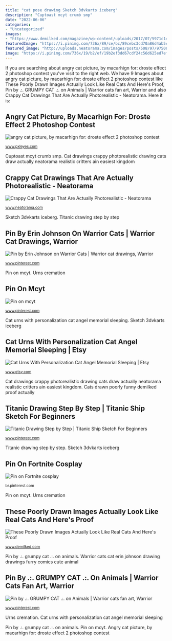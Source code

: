 ```yaml
---
title: "cat pose drawing Sketch 3dvkarts iceberg"
description: "Cuptoast mcyt crumb smp"
date: "2022-06-06"
categories:
- "Uncategorized"
images:
- "https://www.demilked.com/magazine/wp-content/uploads/2017/07/5971c14d3c9a7-funny-poorly-drawn-cats-25-59705e9ab69e5__700.jpg"
featuredImage: "https://i.pinimg.com/736x/89/ce/bc/89cebc3cd70a86d4ab5c632368417734.jpg"
featured_image: "http://uploads.neatorama.com/images/posts/508/97/97508/1501163197-0.jpg"
image: "https://i.pinimg.com/736x/19/b2/ef/19b2ef3dd67cdf24c56d625ed7ef9b99.jpg"
---
```


If you are searching about angry cat picture, by macarhign for: droste effect 2 photoshop contest you've visit to the right web. We have 9 Images about angry cat picture, by macarhign for: droste effect 2 photoshop contest like These Poorly Drawn Images Actually Look Like Real Cats And Here&#039;s Proof, Pin by .:. GRUMPY CAT .:. on Animals | Warrior cats fan art, Warrior and also Crappy Cat Drawings That Are Actually Photorealistic - Neatorama. Here it is:

## Angry Cat Picture, By Macarhign For: Droste Effect 2 Photoshop Contest

![angry cat picture, by macarhign for: droste effect 2 photoshop contest](http://www.pxleyes.com/images/contests/droste-effect-2/fullsize/angry-cat-4db3f5705ed84.jpg "Pin on fortnite cosplay")

<small>www.pxleyes.com</small>

Cuptoast mcyt crumb smp. Cat drawings crappy photorealistic drawing cats draw actually neatorama realistic critters ain easiest kingdom

## Crappy Cat Drawings That Are Actually Photorealistic - Neatorama

![Crappy Cat Drawings That Are Actually Photorealistic - Neatorama](http://uploads.neatorama.com/images/posts/508/97/97508/1501163197-0.jpg "These poorly drawn images actually look like real cats and here&#039;s proof")

<small>www.neatorama.com</small>

Sketch 3dvkarts iceberg. Titanic drawing step by step

## Pin By Erin Johnson On Warrior Cats | Warrior Cat Drawings, Warrior

![Pin by Erin Johnson on Warrior Cats | Warrior cat drawings, Warrior](https://i.pinimg.com/736x/8e/b9/7e/8eb97e044d64cd35cb820143e3304182.jpg "Cat drawings crappy photorealistic drawing cats draw actually neatorama realistic critters ain easiest kingdom")

<small>www.pinterest.com</small>

Pin on mcyt. Urns cremation

## Pin On Mcyt

![Pin on mcyt](https://i.pinimg.com/736x/19/b2/ef/19b2ef3dd67cdf24c56d625ed7ef9b99.jpg "Crappy cat drawings that are actually photorealistic")

<small>www.pinterest.com</small>

Cat urns with personalization cat angel memorial sleeping. Sketch 3dvkarts iceberg

## Cat Urns With Personalization Cat Angel Memorial Sleeping | Etsy

![Cat Urns With Personalization Cat Angel Memorial Sleeping | Etsy](https://i.etsystatic.com/18106084/r/il/56b539/3134005630/il_fullxfull.3134005630_q268.jpg "Urns cremation")

<small>www.etsy.com</small>

Cat drawings crappy photorealistic drawing cats draw actually neatorama realistic critters ain easiest kingdom. Cats drawn poorly funny demilked proof actually

## Titanic Drawing Step By Step | Titanic Ship Sketch For Beginners

![Titanic Drawing Step by Step | Titanic Ship Sketch For Beginners](https://i.pinimg.com/736x/8b/b1/f1/8bb1f1bfa259be260b3159413c2bbf64.jpg "Titanic drawing step by step")

<small>www.pinterest.com</small>

Titanic drawing step by step. Sketch 3dvkarts iceberg

## Pin On Fortnite Cosplay

![Pin on Fortnite cosplay](https://i.pinimg.com/736x/09/61/f0/0961f07f08c45f5fa0dfd31750cb87cb.jpg "Pin on fortnite cosplay")

<small>br.pinterest.com</small>

Pin on mcyt. Urns cremation

## These Poorly Drawn Images Actually Look Like Real Cats And Here&#039;s Proof

![These Poorly Drawn Images Actually Look Like Real Cats And Here&#039;s Proof](https://www.demilked.com/magazine/wp-content/uploads/2017/07/5971c14d3c9a7-funny-poorly-drawn-cats-25-59705e9ab69e5__700.jpg "Cat drawings crappy photorealistic drawing cats draw actually neatorama realistic critters ain easiest kingdom")

<small>www.demilked.com</small>

Pin by .:. grumpy cat .:. on animals. Warrior cats cat erin johnson drawing drawings furry comics cute animal

## Pin By .:. GRUMPY CAT .:. On Animals | Warrior Cats Fan Art, Warrior

![Pin by .:. GRUMPY CAT .:. on Animals | Warrior cats fan art, Warrior](https://i.pinimg.com/736x/89/ce/bc/89cebc3cd70a86d4ab5c632368417734.jpg "Cat urns with personalization cat angel memorial sleeping")

<small>www.pinterest.com</small>

Urns cremation. Cat urns with personalization cat angel memorial sleeping

Pin by .:. grumpy cat .:. on animals. Pin on mcyt. Angry cat picture, by macarhign for: droste effect 2 photoshop contest
